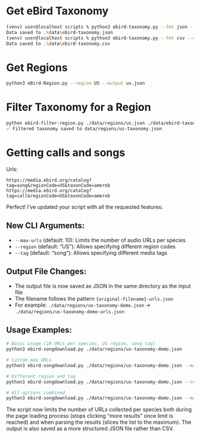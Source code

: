 # Get eBird Taxonomy

```bash
(venv) user@localhost scripts % python3 ebird-taxonomy.py --fmt json --output '.\data\ebird-taxonomy.json'
Data saved to .\data\ebird-taxonomy.json
(venv) user@localhost scripts % python3 ebird-taxonomy.py --fmt csv --output '.\data\ebird-taxonomy.csv'
Data saved to .\data\ebird-taxonomy.csv
```

# Get Regions

```bash
python3 eBird-Region.py --region US --output us.json
```

# Filter Taxonomy for a Region

```bash
python ebird-filter-region.py ./data/regions/us.json ./data/ebird-taxonomy.json --exclude-hybrids
✅ Filtered taxonomy saved to data/regions/us-taxonomy.json
```

# Getting calls and songs

Urls:
```
https://media.ebird.org/catalog?tag=song&regionCode=US&taxonCode=amerob
https://media.ebird.org/catalog?tag=call&regionCode=US&taxonCode=amerob
```


Perfect! I’ve updated your script with all the requested features:

## New CLI Arguments:

- `--max-urls` (default: 10): Limits the number of audio URLs per species
- `--region` (default: “US”): Allows specifying different region codes
- `--tag` (default: “song”): Allows specifying different media tags

## Output File Changes:

- The output file is now saved as JSON in the same directory as the input file
- The filename follows the pattern `{original-filename}-urls.json`
- For example: `./data/regions/us-taxonomy-demo.json` → `./data/regions/us-taxonomy-demo-urls.json`

## Usage Examples:

```bash
# Basic usage (10 URLs per species, US region, song tag)
python3 ebird-songdownload.py ./data/regions/us-taxonomy-demo.json

# Custom max URLs
python3 ebird-songdownload.py ./data/regions/us-taxonomy-demo.json --max-urls 5

# Different region and tag
python3 ebird-songdownload.py ./data/regions/us-taxonomy-demo.json --region CA --tag call

# All options combined
python3 ebird-songdownload.py ./data/regions/us-taxonomy-demo.json --max-urls 20 --region MX --tag song
```

The script now limits the number of URLs collected per species both during the page loading process (stops clicking “more results” once limit is reached) and when parsing the results (slices the list to the maximum). The output is also saved as a more structured JSON file rather than CSV.​​​​​​​​​​​​​​​​